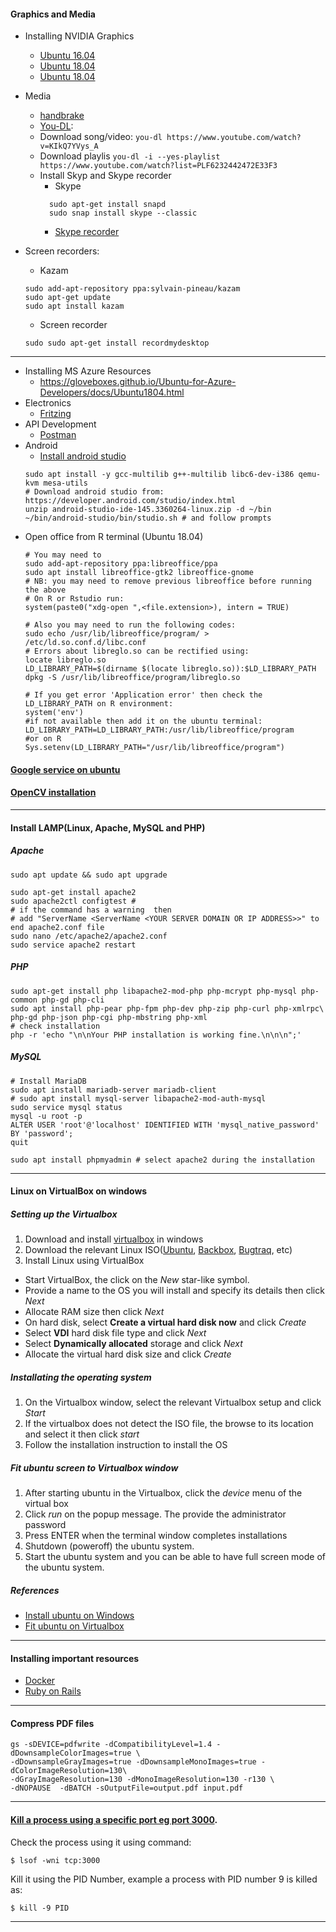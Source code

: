 #### Graphics and Media

* Installing NVIDIA Graphics
  * [Ubuntu 16.04](https://tech.amikelive.com/node-731/how-to-properly-install-nvidia-graphics-driver-on-ubuntu-16-04/)
  * [Ubuntu 18.04](https://medium.com/datadriveninvestor/install-tensorflow-gpu-to-use-nvidia-gpu-on-ubuntu-18-04-do-ai-71b0ce64ebc5)
  * [Ubuntu 18.04](https://linuxconfig.org/how-to-install-the-nvidia-drivers-on-ubuntu-18-04-bionic-beaver-linux)

* Media
  * [handbrake](https://handbrake.fr/)
  * [You-DL](https://rg3.github.io/youtube-dl/):
  * Download song/video: ```you-dl https://www.youtube.com/watch?v=KIkQ7YVys_A```
  * Download playlis ```you-dl -i --yes-playlist https://www.youtube.com/watch?list=PLF6232442472E33F3```
  * Install Skyp and Skype recorder
    * Skype
     ``` 
       sudo apt-get install snapd
       sudo snap install skype --classic
     ```
    * [Skype recorder](http://atdot.ch/scr/download/)
    
* Screen recorders:
  * Kazam
   ```
   sudo add-apt-repository ppa:sylvain-pineau/kazam
   sudo apt-get update
   sudo apt install kazam
   ```
  * Screen recorder
   ```
   sudo sudo apt-get install recordmydesktop 
   ```

---

* Installing MS Azure Resources
  * https://gloveboxes.github.io/Ubuntu-for-Azure-Developers/docs/Ubuntu1804.html
* Electronics
  * [Fritzing](http://fritzing.org/)
* API Development
  * [Postman](https://www.getpostman.com/)
* Android
  * [Install android studio](https://developer.android.com/studio/)
   ``` 
   sudo apt install -y gcc-multilib g++-multilib libc6-dev-i386 qemu-kvm mesa-utils
   # Download android studio from: https://developer.android.com/studio/index.html
   unzip android-studio-ide-145.3360264-linux.zip -d ~/bin
   ~/bin/android-studio/bin/studio.sh # and follow prompts
   ```
* Open office from R terminal (Ubuntu 18.04)
   ```
   # You may need to 
   sudo add-apt-repository ppa:libreoffice/ppa
   sudo apt install libreoffice-gtk2 libreoffice-gnome
   # NB: you may need to remove previous libreoffice before running the above
   # On R or Rstudio run:
   system(paste0("xdg-open ",<file.extension>), intern = TRUE)

   # Also you may need to run the following codes:
   sudo echo /usr/lib/libreoffice/program/ > /etc/ld.so.conf.d/libc.conf
   # Errors about libreglo.so can be rectified using:
   locate libreglo.so 
   LD_LIBRARY_PATH=$(dirname $(locate libreglo.so)):$LD_LIBRARY_PATH 
   dpkg -S /usr/lib/libreoffice/program/libreglo.so

   # If you get error 'Application error' then check the LD_LIBRARY_PATH on R environment:
   system('env')
   #if not available then add it on the ubuntu terminal:
   LD_LIBRARY_PATH=LD_LIBRARY_PATH:/usr/lib/libreoffice/program
   #or on R
   Sys.setenv(LD_LIBRARY_PATH="/usr/lib/libreoffice/program")
   ```
#### [Google service on ubuntu](https://linuxconfig.org/google-drive-on-ubuntu-18-04-bionic-beaver-linux)
#### [OpenCV installation](https://www.pyimagesearch.com/2018/05/28/ubuntu-18-04-how-to-install-opencv/)

---

#### Install LAMP(Linux, Apache, MySQL and PHP)
##### Apache
```
sudo apt update && sudo apt upgrade

sudo apt-get install apache2
sudo apache2ctl configtest # 
# if the command has a warning  then 
# add "ServerName <ServerName <YOUR SERVER DOMAIN OR IP ADDRESS>>" to end apache2.conf file
sudo nano /etc/apache2/apache2.conf
sudo service apache2 restart
```
##### PHP
```
sudo apt-get install php libapache2-mod-php php-mcrypt php-mysql php-common php-gd php-cli 
sudo apt install php-pear php-fpm php-dev php-zip php-curl php-xmlrpc\
php-gd php-json php-cgi php-mbstring php-xml 
# check installation
php -r 'echo "\n\nYour PHP installation is working fine.\n\n\n";' 
```
##### MySQL
```
# Install MariaDB
sudo apt install mariadb-server mariadb-client
# sudo apt install mysql-server libapache2-mod-auth-mysql 
sudo service mysql status 
mysql -u root -p
ALTER USER 'root'@'localhost' IDENTIFIED WITH 'mysql_native_password' BY 'password';
quit

sudo apt install phpmyadmin # select apache2 during the installation

```

---

#### Linux on VirtualBox on windows
##### Setting up the Virtualbox
1. Download and install [virtualbox](https://www.virtualbox.org/) in windows
2. Download  the relevant Linux ISO([Ubuntu](https://www.ubuntu.com/), 
[Backbox](https://backbox.org/), [Bugtraq](http://bugtraq-team.com/), etc)
3. Install Linux using VirtualBox
  - Start VirtualBox, the click on the _New_ star-like symbol. 
  - Provide a name to the OS you will install and specify its details then click _Next_
  - Allocate RAM size then click _Next_
  - On hard disk, select __Create a virtual hard disk now__ and click _Create_
  - Select __VDI__ hard disk file type and click _Next_
  - Select __Dynamically allocated__ storage and click _Next_
  - Allocate the virtual hard disk size and click _Create_
  
##### Installating the operating system
1. On the Virtualbox window, select the relevant Virtualbox setup and click _Start_
2. If the virtualbox does not detect the ISO file, the browse to its location and select it then click _start_
3. Follow the installation instruction to install the OS

##### Fit ubuntu screen to Virtualbox window
1. After starting ubuntu in the Virtualbox, click the _device_ menu of the virtual box
2. Click _run_ on the popup message. The provide the administrator password
3. Press ENTER when the terminal window completes installations
4. Shutdown (poweroff) the ubuntu system. 
5. Start the ubuntu system and you can be able to have full screen mode of the ubuntu system.

##### References
* [Install ubuntu on Windows](https://itsfoss.com/install-linux-in-virtualbox/)
* [Fit ubuntu on Virtualbox](https://www.youtube.com/watch?v=RxmGFsaOyks)
---
#### Installing important resources
* [Docker](https://www.digitalocean.com/community/tutorials/how-to-install-and-use-docker-on-ubuntu-18-04)
* [Ruby on Rails](https://www.howtoforge.com/tutorial/ubuntu-ruby-on-rails/)
---
#### Compress PDF files
```
gs -sDEVICE=pdfwrite -dCompatibilityLevel=1.4 -dDownsampleColorImages=true \
-dDownsampleGrayImages=true -dDownsampleMonoImages=true -dColorImageResolution=130\
-dGrayImageResolution=130 -dMonoImageResolution=130 -r130 \
-dNOPAUSE  -dBATCH -sOutputFile=output.pdf input.pdf
```
---

#### [Kill a process using a specific port eg port 3000](https://stackoverflow.com/questions/4473229/rails-server-says-port-already-used-how-to-kill-that-process).

Check the process using it using command:
```
$ lsof -wni tcp:3000
```
Kill it using the PID Number, example a process with PID number 9 is killed as:
```
$ kill -9 PID
```
---

